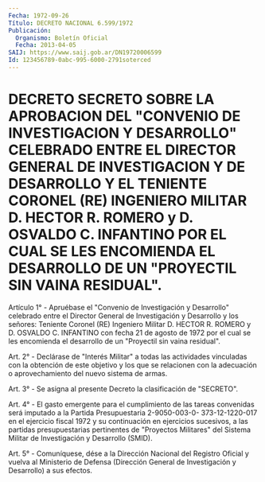 ```yaml
---
Fecha: 1972-09-26
Título: DECRETO NACIONAL 6.599/1972
Publicación:
  Organismo: Boletín Oficial
  Fecha: 2013-04-05
SAIJ: https://www.saij.gob.ar/DN19720006599
Id: 123456789-0abc-995-6000-2791soterced
---
```

# DECRETO SECRETO SOBRE LA APROBACION DEL "CONVENIO DE INVESTIGACION Y DESARROLLO" CELEBRADO ENTRE EL DIRECTOR GENERAL DE INVESTIGACION Y DE DESARROLLO Y EL TENIENTE CORONEL (RE) INGENIERO MILITAR D. HECTOR R. ROMERO y D. OSVALDO C. INFANTINO POR EL CUAL SE LES ENCOMIENDA EL DESARROLLO DE UN "PROYECTIL SIN VAINA RESIDUAL".

<a id="1"></a>
Artículo 1° - Apruébase el "Convenio de Investigación y Desarrollo" celebrado entre el Director General de Investigación y Desarrollo y los señores: Teniente Coronel (RE) Ingeniero Militar D. HECTOR R. ROMERO y D. OSVALDO C. INFANTINO con fecha 21 de agosto de 1972 por el cual se les encomienda el desarrollo de un "Proyectil sin vaina residual".

<a id="2"></a>
Art. 2° - Declárase de "Interés Militar" a todas las actividades vinculadas con la obtención de este objetivo y los que se relacionen con la adecuación o aprovechamiento del nuevo sistema de armas.

<a id="3"></a>
Art. 3° - Se asigna al presente Decreto la clasificación de "SECRETO".

<a id="4"></a>
Art. 4° - El gasto emergente para el cumplimiento de las tareas convenidas será imputado a la Partida Presupuestaria 2-9050-003-0- 373-12-1220-017 en el ejercicio fiscal 1972 y su continuación en ejercicios sucesivos, a las partidas presupuestarias pertinentes de "Proyectos Militares" del Sistema Militar de Investigación y Desarrollo (SMID).

<a id="5"></a>
Art. 5° - Comuníquese, dése a la Dirección Nacional del Registro Oficial y vuelva al Ministerio de Defensa (Dirección General de Investigación y Desarrollo) a sus efectos.